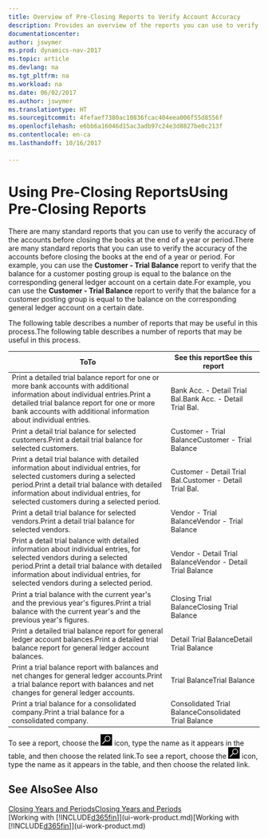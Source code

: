 ```yaml
---
title: Overview of Pre-Closing Reports to Verify Account Accuracy
description: Provides an overview of the reports you can use to verify the accuracy of accounts before closing the books at the end of a year or period.
documentationcenter: 
author: jswymer
ms.prod: dynamics-nav-2017
ms.topic: article
ms.devlang: na
ms.tgt_pltfrm: na
ms.workload: na
ms.date: 06/02/2017
ms.author: jswymer
ms.translationtype: HT
ms.sourcegitcommit: 4fefaef7380ac10836fcac404eea006f55d8556f
ms.openlocfilehash: e6bb6a16046d15ac3adb97c24e3d8827be0c213f
ms.contentlocale: en-ca
ms.lasthandoff: 10/16/2017

---
```

# <a name="using-pre-closing-reports"></a><span data-ttu-id="0875d-103">Using Pre-Closing Reports</span><span class="sxs-lookup"><span data-stu-id="0875d-103">Using Pre-Closing Reports</span></span>
<span data-ttu-id="0875d-104">There are many standard reports that you can use to verify the accuracy of the accounts before closing the books at the end of a year or period.</span><span class="sxs-lookup"><span data-stu-id="0875d-104">There are many standard reports that you can use to verify the accuracy of the accounts before closing the books at the end of a year or period.</span></span> <span data-ttu-id="0875d-105">For example, you can use the **Customer - Trial Balance** report to verify that the balance for a customer posting group is equal to the balance on the corresponding general ledger account on a certain date.</span><span class="sxs-lookup"><span data-stu-id="0875d-105">For example, you can use the **Customer - Trial Balance** report to verify that the balance for a customer posting group is equal to the balance on the corresponding general ledger account on a certain date.</span></span>

<span data-ttu-id="0875d-106">The following table describes a number of reports that may be useful in this process.</span><span class="sxs-lookup"><span data-stu-id="0875d-106">The following table describes a number of reports that may be useful in this process.</span></span>

| <span data-ttu-id="0875d-107">To</span><span class="sxs-lookup"><span data-stu-id="0875d-107">To</span></span> | <span data-ttu-id="0875d-108">See this report</span><span class="sxs-lookup"><span data-stu-id="0875d-108">See this report</span></span> |
| --- | --- |
| <span data-ttu-id="0875d-109">Print a detailed trial balance report for one or more bank accounts with additional information about individual entries.</span><span class="sxs-lookup"><span data-stu-id="0875d-109">Print a detailed trial balance report for one or more bank accounts with additional information about individual entries.</span></span> |<span data-ttu-id="0875d-110">Bank Acc. - Detail Trial Bal.</span><span class="sxs-lookup"><span data-stu-id="0875d-110">Bank Acc. - Detail Trial Bal.</span></span> |
| <span data-ttu-id="0875d-111">Print a detail trial balance for selected customers.</span><span class="sxs-lookup"><span data-stu-id="0875d-111">Print a detail trial balance for selected customers.</span></span> |<span data-ttu-id="0875d-112">Customer - Trial Balance</span><span class="sxs-lookup"><span data-stu-id="0875d-112">Customer - Trial Balance</span></span> |
| <span data-ttu-id="0875d-113">Print a detail trial balance with detailed information about individual entries, for selected customers during a selected period.</span><span class="sxs-lookup"><span data-stu-id="0875d-113">Print a detail trial balance with detailed information about individual entries, for selected customers during a selected period.</span></span> |<span data-ttu-id="0875d-114">Customer - Detail Trial Bal.</span><span class="sxs-lookup"><span data-stu-id="0875d-114">Customer - Detail Trial Bal.</span></span> |
| <span data-ttu-id="0875d-115">Print a detail trial balance for selected vendors.</span><span class="sxs-lookup"><span data-stu-id="0875d-115">Print a detail trial balance for selected vendors.</span></span> |<span data-ttu-id="0875d-116">Vendor - Trial Balance</span><span class="sxs-lookup"><span data-stu-id="0875d-116">Vendor - Trial Balance</span></span> |
| <span data-ttu-id="0875d-117">Print a detail trial balance with detailed information about individual entries, for selected vendors during a selected period.</span><span class="sxs-lookup"><span data-stu-id="0875d-117">Print a detail trial balance with detailed information about individual entries, for selected vendors during a selected period.</span></span> |<span data-ttu-id="0875d-118">Vendor - Detail Trial Balance</span><span class="sxs-lookup"><span data-stu-id="0875d-118">Vendor - Detail Trial Balance</span></span> |
| <span data-ttu-id="0875d-119">Print a trial balance with the current year's and the previous year's figures.</span><span class="sxs-lookup"><span data-stu-id="0875d-119">Print a trial balance with the current year's and the previous year's figures.</span></span> |<span data-ttu-id="0875d-120">Closing Trial Balance</span><span class="sxs-lookup"><span data-stu-id="0875d-120">Closing Trial Balance</span></span> |
| <span data-ttu-id="0875d-121">Print a detailed trial balance report for general ledger account balances.</span><span class="sxs-lookup"><span data-stu-id="0875d-121">Print a detailed trial balance report for general ledger account balances.</span></span> |<span data-ttu-id="0875d-122">Detail Trial Balance</span><span class="sxs-lookup"><span data-stu-id="0875d-122">Detail Trial Balance</span></span> |
| <span data-ttu-id="0875d-123">Print a trial balance report with balances and net changes for general ledger accounts.</span><span class="sxs-lookup"><span data-stu-id="0875d-123">Print a trial balance report with balances and net changes for general ledger accounts.</span></span> |<span data-ttu-id="0875d-124">Trial Balance</span><span class="sxs-lookup"><span data-stu-id="0875d-124">Trial Balance</span></span> |
| <span data-ttu-id="0875d-125">Print a trial balance for a consolidated company.</span><span class="sxs-lookup"><span data-stu-id="0875d-125">Print a trial balance for a consolidated company.</span></span> |<span data-ttu-id="0875d-126">Consolidated Trial Balance</span><span class="sxs-lookup"><span data-stu-id="0875d-126">Consolidated Trial Balance</span></span> |

<span data-ttu-id="0875d-127">To see a report, choose the ![Search for Page or Report](media/ui-search/search_small.png "Search for Page or Report icon") icon, type the name as it appears in the table, and then choose the related link.</span><span class="sxs-lookup"><span data-stu-id="0875d-127">To see a report, choose the ![Search for Page or Report](media/ui-search/search_small.png "Search for Page or Report icon") icon, type the name as it appears in the table, and then choose the related link.</span></span>

## <a name="see-also"></a><span data-ttu-id="0875d-128">See Also</span><span class="sxs-lookup"><span data-stu-id="0875d-128">See Also</span></span>
[<span data-ttu-id="0875d-129">Closing Years and Periods</span><span class="sxs-lookup"><span data-stu-id="0875d-129">Closing Years and Periods</span></span>](year-close-years-periods.md)  
<span data-ttu-id="0875d-130">[Working with [!INCLUDE[d365fin](includes/d365fin_md.md)]](ui-work-product.md)</span><span class="sxs-lookup"><span data-stu-id="0875d-130">[Working with [!INCLUDE[d365fin](includes/d365fin_md.md)]](ui-work-product.md)</span></span>


